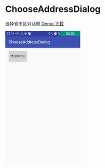 # ChooseAddressDialog
选择省市区对话框 [Demo 下载](apk/chooseAddressDemo.apk)

![](gif/GIF_20161125_225415.gif)